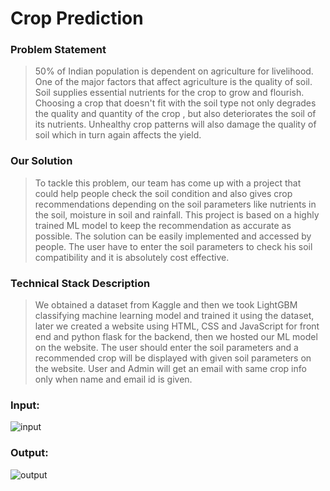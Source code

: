 <h1 class="major">Crop Prediction</h1>
                  									<h3>Problem Statement</h3>
									<blockquote>50% of Indian population is dependent on agriculture for livelihood. One of the major factors that affect agriculture is the quality of soil. Soil supplies essential nutrients for the crop to grow and flourish. Choosing a crop that doesn't fit with the soil type not only degrades the quality and quantity of the crop , but also deteriorates the soil of its nutrients. Unhealthy crop patterns will also damage the quality of soil which in turn again affects the yield.</blockquote>
																		<h3>Our Solution</h3>
									<blockquote>To tackle this problem, our team has come up with a project that could help people check the soil condition and also gives crop recommendations depending on the soil parameters like nutrients in the soil, moisture in soil and rainfall. This project is based on a highly trained ML model to keep the recommendation as accurate as possible. The solution can be easily implemented and accessed by people. The user have to enter the soil parameters to check his soil compatibility and it is absolutely cost effective. </blockquote>
									<h3>Technical Stack Description</h3>
									<blockquote>We obtained a dataset from Kaggle and then we took LightGBM classifying machine learning model and trained it using the dataset, later we created a website using HTML, CSS and JavaScript for front end and python flask for the backend, then we hosted our ML model on the website. The user should enter the soil parameters and a recommended crop will be displayed with given soil parameters on the website. User and Admin will get an email with same crop info only when name and email id is given. </blockquote>
 


 ### Input:
 ![input](/ppt/input.png)
  ### Output:
![output](/ppt/output.png)

